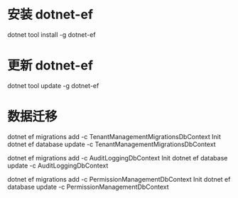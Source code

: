 ﻿# 安装 dotnet-ef
dotnet tool install -g dotnet-ef

# 更新 dotnet-ef
dotnet tool update -g dotnet-ef

# 数据迁移
dotnet ef migrations add -c TenantManagementMigrationsDbContext Init
dotnet ef database update -c TenantManagementMigrationsDbContext

dotnet ef migrations add -c AuditLoggingDbContext Init
dotnet ef database update -c AuditLoggingDbContext

dotnet ef migrations add -c PermissionManagementDbContext Init
dotnet ef database update -c PermissionManagementDbContext